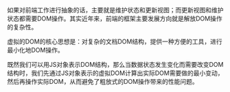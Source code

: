 如果对前端工作进行抽象的话，主要就是维护状态和更新视图；而更新视图和维护状态都需要DOM操作。其实近年来，前端的框架主要发展方向就是解放DOM操作的复杂性。

虚拟的DOM的核心思想是：对复杂的文档DOM结构，提供一种方便的工具，进行最小化地DOM操作。

既然我们可以用JS对象表示DOM结构，那么当数据状态发生变化而需要改变DOM结构时，我们先通过JS对象表示的虚拟DOM计算出实际DOM需要做的最小变动，然后再操作实际DOM，从而避免了粗放式的DOM操作带来的性能问题。

[1]: http://www.ituring.com.cn/article/211352 "全面理解虚拟DOM，实现虚拟DOM
"